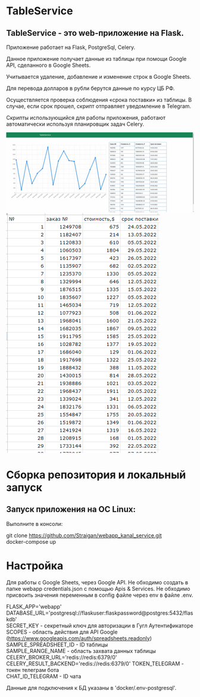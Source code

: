 # TableService

## TableService - это web-приложение на Flask.

Приложение работает на Flask, PostgreSql, Celery.  

Данное приложение получает данные из таблицы при помощи Google API, сделанного в Google Sheets.  

Учитывается удаление, добавление и изменение строк в Google Sheets. 

Для перевода долларов в рубли берутся данные по курсу ЦБ РФ.  

Осуществляется проверка соблюдения «срока поставки» из таблицы. В случае, если срок прошел, скрипт отправляет уведомление в Telegram.  

Скрипты использующийся для работы приложения, работают автоматически используя планировщик задач Celery.  

![Главная страница](docs/1.jpg)
![Пример таблицы](docs/2.jpg)


# Сборка репозитория и локальный запуск

## Запуск приложения на ОС Linux:
Выполните в консоли:

git clone https://github.com/Straigan/webapp_kanal_service.git  
docker-compose up  

# Настройка

Для работы с Google Sheets, через Google API. Не обходимо создать в папке webapp credentials.json с помощью Apis & Services.
Не обходимо присвоить значения переменным в config файле через env в файле .env.

FLASK_APP='webapp'  
DATABASE_URL='postgresql://flaskuser:flaskpassword@postgres:5432/flaskdb'  
SECRET_KEY - секретный ключ для авторизации в Гугл Аутентификаторе  
SCOPES - область действия для API Google (https://www.googleapis.com/auth/spreadsheets.readonly)  
SAMPLE_SPREADSHEET_ID - ID таблицы  
SAMPLE_RANGE_NAME - область захвата данных таблицы  
CELERY_BROKER_URL='redis://redis:6379/0'  
CELERY_RESULT_BACKEND='redis://redis:6379/0' 
TOKEN_TELEGRAM - токен телеграм бота  
CHAT_ID_TELEGRAM - ID чата  

Данные для подключения к БД указаны в 'docker/.env-postgresql'.  
